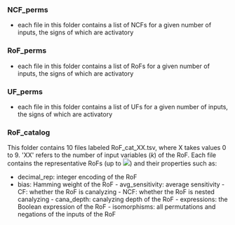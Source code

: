 ### NCF_perms
-  each file in this folder contains a list of NCFs for a given number of inputs, the signs of which are activatory
### RoF_perms
-  each file in this folder contains a list of RoFs for a given number of inputs, the signs of which are activatory
### UF_perms
-  each file in this folder contains a list of UFs for a given number of inputs, the signs of which are activatory
### RoF_catalog
This folder contains 10 files labeled RoF_cat_XX.tsv, where X takes values 0 to 9. 'XX' refers to the number of input variables (*k*) of the RoF. Each file contains the representative RoFs (up to <img src="https://render.githubusercontent.com/render/math?math=2^{k-1}">) and their properties such as:
- decimal_rep: integer encoding of the RoF
- bias: Hamming weight of the RoF
       - avg_sensitivity: average sensitivity
       - CF: whether the RoF is canalyzing
       - NCF: whether the RoF is nested canalyzing
       - cana_depth: canalyzing depth of the RoF
       - expressions: the Boolean expression of the RoF
       - isomorphisms: all permutations and negations of the inputs of the RoF
